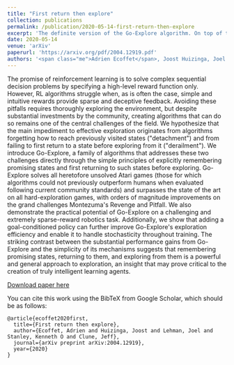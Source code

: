 ```yaml
---
title: "First return then explore"
collection: publications
permalink: /publication/2020-05-14-first-return-then-explore
excerpt: 'The definite version of the Go-Explore algorithm. On top of the results from the original pre-print, it introduces a dynamic representation that supports all Atari games, a variant in which the exploration phase can be performed in stochastic environments, and demonstrates Go-Explore working in a robotics environment.'
date: 2020-05-14
venue: 'arXiv'
paperurl: 'https://arxiv.org/pdf/2004.12919.pdf'
authors: '<span class="me">Adrien Ecoffet</span>, Joost Huizinga, Joel Lehman, Kenneth O. Stanley, Jeff Clune'
---
```

The promise of reinforcement learning is to solve complex sequential decision problems by specifying a high-level reward function only. However, RL algorithms struggle when, as is often the case, simple and intuitive rewards provide sparse and deceptive feedback. Avoiding these pitfalls requires thoroughly exploring the environment, but despite substantial investments by the community, creating algorithms that can do so remains one of the central challenges of the field. We hypothesize that the main impediment to effective exploration originates from algorithms forgetting how to reach previously visited states ("detachment") and from failing to first return to a state before exploring from it ("derailment"). We introduce Go-Explore, a family of algorithms that addresses these two challenges directly through the simple principles of explicitly remembering promising states and first returning to such states before exploring. Go-Explore solves all heretofore unsolved Atari games (those for which algorithms could not previously outperform humans when evaluated following current community standards) and surpasses the state of the art on all hard-exploration games, with orders of magnitude improvements on the grand challenges Montezuma's Revenge and Pitfall. We also demonstrate the practical potential of Go-Explore on a challenging and extremely sparse-reward robotics task. Additionally, we show that adding a goal-conditioned policy can further improve Go-Explore's exploration efficiency and enable it to handle stochasticity throughout training. The striking contrast between the substantial performance gains from Go-Explore and the simplicity of its mechanisms suggests that remembering promising states, returning to them, and exploring from them is a powerful and general approach to exploration, an insight that may prove critical to the creation of truly intelligent learning agents.

[Download paper here](https://arxiv.org/pdf/2004.12919.pdf)

You can cite this work using the BibTeX from Google Scholar, which should be as follows:
```
@article{ecoffet2020first,
  title={First return then explore},
  author={Ecoffet, Adrien and Huizinga, Joost and Lehman, Joel and Stanley, Kenneth O and Clune, Jeff},
  journal={arXiv preprint arXiv:2004.12919},
  year={2020}
}
```